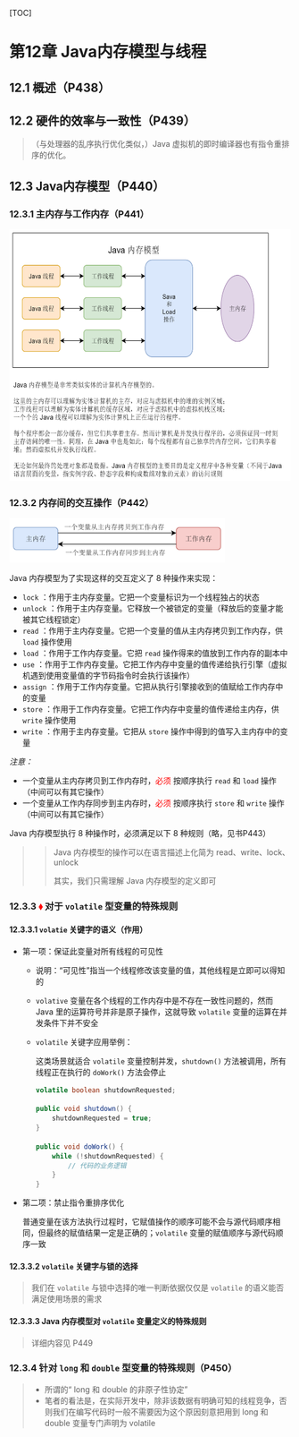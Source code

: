 [TOC]

# 第12章 Java内存模型与线程

## 12.1 概述（P438）

## 12.2 硬件的效率与一致性（P439）

> （与处理器的乱序执行优化类似，）Java 虚拟机的即时编译器也有指令重排序的优化。

## 12.3 Java内存模型（P440）

### 12.3.1 主内存与工作内存（P441）

<img src="./pictures/12-1.png" height="450"/>

### 12.3.2 内存间的交互操作（P442）

<img src="./pictures/12-2.png" height="80"/>

Java 内存模型为了实现这样的交互定义了 8 种操作来实现：

* `lock` ：作用于主内存变量。它把一个变量标识为一个线程独占的状态
* `unlock` ：作用于主内存变量。它释放一个被锁定的变量（释放后的变量才能被其它线程锁定）
* `read` ：作用于主内存变量。它把一个变量的值从主内存拷贝到工作内存，供 `load` 操作使用
* `load` ：作用于工作内存变量。它把 `read` 操作得来的值放到工作内存的副本中
* `use` ：作用于工作内存变量。它把工作内存中变量的值传递给执行引擎（虚拟机遇到使用变量值的字节码指令时会执行该操作）
* `assign` ：作用于工作内存变量。它把从执行引擎接收到的值赋给工作内存中的变量
* `store` ：作用于工作内存变量。它把工作内存中变量的值传递给主内存，供 `write` 操作使用
* `write` ：作用于主内存变量。它把从 `store` 操作中得到的值写入主内存中的变量

*注意：*

* 一个变量从主内存拷贝到工作内存时，<span style="color:red">必须</span> 按顺序执行 `read` 和 `load` 操作（中间可以有其它操作）
* 一个变量从工作内存同步到主内存时，<span style="color:red">必须</span> 按顺序执行 `store` 和 `write` 操作（中间可以有其它操作）

Java 内存模型执行 8 种操作时，必须满足以下 8 种规则（略，见书P443）

> > Java 内存模型的操作可以在语言描述上化简为 read、write、lock、unlock
> >
> > 其实，我们只需理解 Java 内存模型的定义即可

### 12.3.3 <span style="color:red">$\blacklozenge$</span> 对于 `volatile` 型变量的特殊规则

#### 12.3.3.1 `volatie` 关键字的语义（作用）

* 第一项：保证此变量对所有线程的可见性

  * 说明：“可见性”指当一个线程修改该变量的值，其他线程是立即可以得知的

  * `volative` 变量在各个线程的工作内存中是不存在一致性问题的，然而 Java 里的运算符号并非是原子操作，这就导致 `volatile`  变量的运算在并发条件下并不安全

  * `volatile` 关键字应用举例：

    这类场景就适合 `volatile` 变量控制并发，`shutdown()`  方法被调用，所有线程正在执行的 `doWork()` 方法会停止

    ```java
    volatile boolean shutdownRequested;
    
    public void shutdown() {
        shutdownRequested = true;
    }
    
    public void doWork() {
        while (!shutdownRequested) {
            // 代码的业务逻辑
        }
    }
    ```

* 第二项：禁止指令重排序优化

  普通变量在该方法执行过程时，它赋值操作的顺序可能不会与源代码顺序相同，但最终的赋值结果一定是正确的；`volatile` 变量的赋值顺序与源代码顺序一致

#### 12.3.3.2 `volatile` 关键字与锁的选择

> 我们在 `volatile` 与锁中选择的唯一判断依据仅仅是 `volatile` 的语义能否满足使用场景的需求

#### 12.3.3.3 Java 内存模型对 `volatile` 变量定义的特殊规则

> 详细内容见 P449

### 12.3.4 针对 `long` 和 `double` 型变量的特殊规则（P450）

> * 所谓的“ long 和 double 的非原子性协定”
> * 笔者的看法是，在实际开发中，除非该数据有明确可知的线程竞争，否则我们在编写代码时一般不需要因为这个原因刻意把用到 long 和 double 变量专门声明为 volatile 